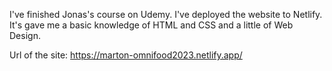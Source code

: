 I've finished Jonas's course on Udemy.
I've deployed the website to Netlify.
It's gave me a basic knowledge of HTML and CSS and a little of Web Design.

Url of the site: https://marton-omnifood2023.netlify.app/
